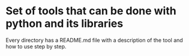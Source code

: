 # Set of tools that can be done with python and its libraries

Every directory has a README.md file with a description of the tool and how to use step by step.